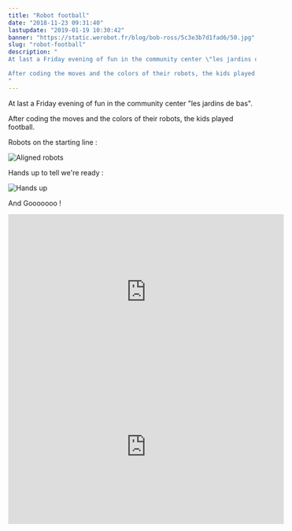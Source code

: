 ```yaml
---
title: "Robot football"
date: "2018-11-23 09:31:40"
lastupdate: "2019-01-19 10:30:42"
banner: "https://static.werobot.fr/blog/bob-ross/5c3e3b7d1fad6/50.jpg"
slug: "robot-football"
description: " 
At last a Friday evening of fun in the community center \"les jardins de bas\".

After coding the moves and the colors of their robots, the kids played football.
"
---
```

At last a Friday evening of fun in the community center "les jardins de bas".

After coding the moves and the colors of their robots, the kids played football.

Robots on the starting line :

![Aligned robots](https://static.werobot.fr/blog/bob-ross/5c3e3b83d480d/50.jpg "Aligned robots")

Hands up to tell we're ready :

![Hands up](https://static.werobot.fr/blog/bob-ross/5c3e3b88a59a4/50.jpg "Hands up")

And Gooooooo !

<iframe width="560" height="315" src="https://www.youtube-nocookie.com/embed/dlZC5OeD-BM" frameborder="0" allow="accelerometer; autoplay; encrypted-media; gyroscope; picture-in-picture" allowfullscreen></iframe>

<iframe width="560" height="315" src="https://www.youtube-nocookie.com/embed/lfnYx9wrIOE" frameborder="0" allow="accelerometer; autoplay; encrypted-media; gyroscope; picture-in-picture" allowfullscreen></iframe>
    